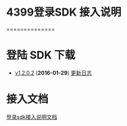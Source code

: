 # 4399登录SDK 接入说明
==============

# 登陆 SDK 下载
* [v1.2.0.2](https://github.com/4399SDKDev/4399LoginSDK/blob/master/m4399LoginSDK.zip) (__2016-01-29__) [更新日志]()



# 接入文档

[登录sdk接入说明文档](https://github.com/4399SDKDev/4399LoginSDK/blob/master/Document/LoginSDK_DOC.md)   


